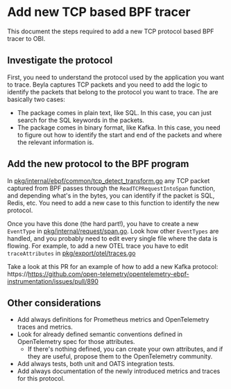 # Add new TCP based BPF tracer

This document the steps required to add a new TCP protocol based BPF tracer to OBI.

## Investigate the protocol

First, you need to understand the protocol used by the application you want to trace. Beyla captures TCP packets and you need to add the logic to identify the packets that belong to the protocol you want to trace. The are basically two cases:

- The package comes in plain text, like SQL. In this case, you can just search for the SQL keywords in the packets.
- The package comes in binary format, like Kafka. In this case, you need to figure out how to identify the start and end of the packets and where the relevant information is.


## Add the new protocol to the BPF program

In [pkg/internal/ebpf/common/tcp_detect_transform.go](https://https://github.com/open-telemetry/opentelemetry-ebpf-instrumentation/issues/blob/main/pkg/internal/ebpf/common/tcp_detect_transform.go) any TCP packet captured from BPF passes through the `ReadTCPRequestIntoSpan` function, and depending what's in the bytes, you can identify if the packet is SQL, Redis, etc. You need to add a new case to this function to identify the new protocol.

Once you have this done (the hard part!), you have to create a new `EventType` in [pkg/internal/request/span.go](https://https://github.com/open-telemetry/opentelemetry-ebpf-instrumentation/issues/blob/main/pkg/internal/request/span.go#L4). Look how other `EventTypes` are handled, and you probably need to edit every single file where the data is flowing. For example, to add a new OTEL trace you have to edit `traceAttributes` in [pkg/export/otel/traces.go](https://https://github.com/open-telemetry/opentelemetry-ebpf-instrumentation/issues/blob/main/pkg/export/otel/traces.go#L4)

Take a look at this PR for an example of how to add a new Kafka protocol: https://https://github.com/open-telemetry/opentelemetry-ebpf-instrumentation/issues/pull/890

## Other considerations

- Add always definitions for Prometheus metrics and OpenTelemetry traces and metrics.
- Look for already defined semantic conventions defined in OpenTelemetry spec for those attributes.
   - If there's nothing defined, you can create your own attributes, and if they are useful, propose them to the OpenTelemetry community.
- Add always tests, both unit and OATS integration tests.
- Add always documentation of the newly introduced metrics and traces for this protocol.